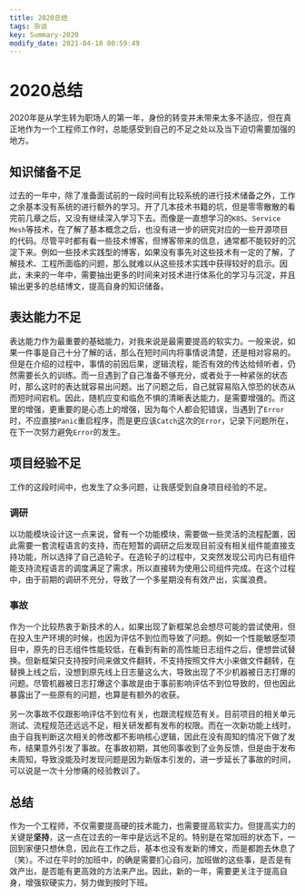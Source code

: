 ```yaml
---
title: 2020总结
tags: 杂谈
key: Summary-2020
modify_date: 2021-04-18 00:59:49 
---
```


# 2020总结
2020年是从学生转为职场人的第一年，身份的转变并未带来太多不适应，但在真正地作为一个工程师工作时，总能感受到自己的不足之处以及当下迫切需要加强的地方。

<!--more-->
## 知识储备不足
过去的一年中，除了准备面试前的一段时间有比较系统的进行技术储备之外，工作之余基本没有系统的进行额外的学习。开了几本技术书籍的坑，但是零零散散的看完前几章之后，又没有继续深入学习下去。而像是一直想学习的`K8S`、`Service Mesh`等技术，在了解了基本概念之后，也没有进一步的研究对应的一些开源项目的代码。尽管平时都有看一些技术博客，但博客带来的信息，通常都不能较好的沉淀下来。例如一些技术实践型的博客，如果没有事先对这些技术有一定的了解，了解技术、工程所面临的问题，那么就难以从这些技术实践中获得较好的启示。因此，未来的一年中，需要抽出更多的时间来对技术进行体系化的学习与沉淀，并且输出更多的总结博文，提高自身的知识储备。

## 表达能力不足
表达能力作为最重要的基础能力，对我来说是最需要提高的软实力。一般来说，如果一件事是自己十分了解的话，那么在短时间内将事情说清楚，还是相对容易的。但是在介绍的过程中，事情的前因后果，逻辑流程，能否有效的传达给倾听者，仍然需要长久的训练。而一旦遇到了自己准备不够充分，或者处于一种紧张的状态时，那么这时的表达就容易出问题。出了问题之后，自己就容易陷入惊恐的状态从而短时间宕机。因此，随机应变和临危不惧的清晰表达能力，是需要增强的。而这里的增强，更重要的是心态上的增强，因为每个人都会犯错误，当遇到了`Error`时，不应直接`Panic`重启程序，而是更应该`Catch`这次的`Error`，记录下问题所在，在下一次努力避免`Error`的发生。


## 项目经验不足
工作的这段时间中，也发生了众多问题，让我感受到自身项目经验的不足。

### 调研
以功能模块设计这一点来说，曾有一个功能模块，需要做一些灵活的流程配置，因此需要一套流程语言的支持，而在短暂的调研之后发现目前没有相关组件能直接支持功能，所以选择了自己造轮子。在造轮子的过程中，又突然发现公司内已有组件能支持流程语言的调度满足了需求，所以直接转为使用公司组件完成。在这个过程中，由于前期的调研不充分，导致了一个多星期没有有效产出，实属浪费。

### 事故
作为一个比较热衷于新技术的人，如果出现了新框架总会想尽可能的尝试使用，但在投入生产环境的时候，也因为评估不到位而导致了问题。例如一个性能敏感型项目中，原先的日志组件性能较低，在看到有新的高性能日志组件之后，便想尝试替换。但新框架只支持按时间来做文件翻转，不支持按照文件大小来做文件翻转，在替换上线之后，没想到原先线上日志量这么大，导致出现了不少机器被日志打爆的问题。尽管机器被日志打爆这个事故是由于事前影响评估不到位导致的，但也因此暴露出了一些原有的问题，也算是有额外的收获。

另一次事故不仅跟影响评估不到位有关，也跟流程规范有关。目前项目的相关单元测试、流程规范还远远不足，相关研发都有发布的权限。而在一次新功能上线时，由于自我判断这次相关的修改都不影响核心逻辑，因此在没有周知的情况下做了发布，结果意外引发了事故。在事故初期，其他同事收到了业务反馈，但是由于发布未周知，导致没能及时发现问题是因为新版本引发的，进一步延长了事故的时间，可以说是一次十分惨痛的经验教训了。

## 总结
作为一个工程师，不仅需要提高硬的技术能力，也需要提高软实力。但提高实力的关键是**坚持**，这一点在过去的一年中是远远不足的。特别是在常加班的状态下，一回到家便只想休息，因此在工作之后，基本也没有发新的博文，而是都跑去休息了（笑）。不过在平时的加班中，的确是需要扪心自问，加班做的这些事，是否是有效产出，是否能有更高效的方法来产出。因此，新的一年，需要更关注于提高自身，增强软硬实力，努力做到按时下班。

